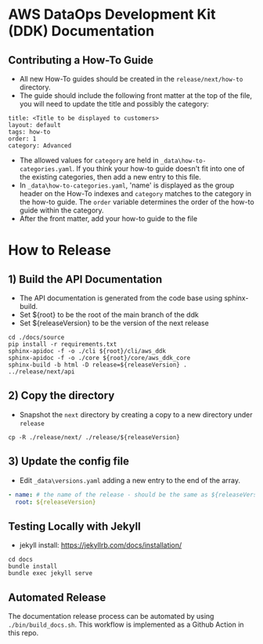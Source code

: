 # AWS DataOps Development Kit (DDK) Documentation

## Contributing a How-To Guide

- All new How-To guides should be created in the `release/next/how-to` directory.
- The guide should include the following front matter at the top of the file, you will need to update the title and possibly the category:

```
title: <Title to be displayed to customers>
layout: default
tags: how-to
order: 1
category: Advanced
```
- The allowed values for `category` are held in `_data\how-to-categories.yaml`.  If you think your how-to guide doesn't fit into one of the existing categories, then add a new entry to this file.
- In `_data\how-to-categories.yaml`, 'name' is displayed as the group header on the How-To indexes and `category` matches to the category in the how-to guide.  The `order` variable determines the order of the how-to guide within the category.
- After the front matter, add your how-to guide to the file

# How to Release
## 1) Build the API Documentation
- The API documentation is generated from the code base using sphinx-build.
- Set ${root} to be the root of the main branch of the ddk
- Set ${releaseVersion} to be the version of the next release

```shell
cd ./docs/source
pip install -r requirements.txt
sphinx-apidoc -f -o ./cli ${root}/cli/aws_ddk
sphinx-apidoc -f -o ./core ${root}/core/aws_ddk_core
sphinx-build -b html -D release=${releaseVersion} . ../release/next/api
```

## 2) Copy the directory
- Snapshot the `next` directory by creating a copy to a new directory under `release`

```shell
cp -R ./release/next/ ./release/${releaseVersion}
```

## 3) Update the config file

- Edit `_data\versions.yaml` adding a new entry to the end of the array.

```yaml
- name: # the name of the release - should be the same as ${releaseVersion}
  root: ${releaseVersion}
```

## Testing Locally with Jekyll
- jekyll install: https://jekyllrb.com/docs/installation/
```
cd docs
bundle install 
bundle exec jekyll serve
```

## Automated Release
The documentation release process can be automated by using `./bin/build_docs.sh`. This workflow is implemented as a Github Action in this repo.